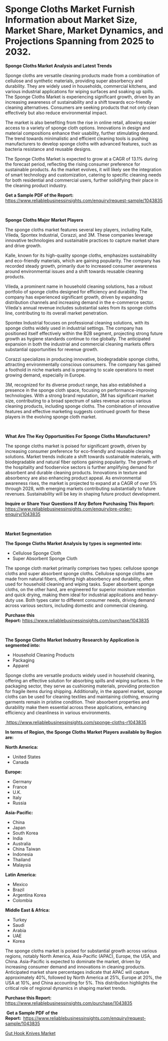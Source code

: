 <p><h1>Sponge Cloths Market Furnish Information about Market Size, Market Share, Market Dynamics, and Projections Spanning from 2025 to 2032.</h1></p><p><strong>Sponge Cloths Market Analysis and Latest Trends</strong></p>
<p><p>Sponge cloths are versatile cleaning products made from a combination of cellulose and synthetic materials, providing super absorbency and durability. They are widely used in households, commercial kitchens, and various industrial applications for wiping surfaces and soaking up spills. The Sponge Cloths Market is experiencing significant growth, driven by an increasing awareness of sustainability and a shift towards eco-friendly cleaning alternatives. Consumers are seeking products that not only clean effectively but also reduce environmental impact.</p><p>The market is also benefiting from the rise in online retail, allowing easier access to a variety of sponge cloth options. Innovations in design and material compositions enhance their usability, further stimulating demand. The trend towards minimalistic and efficient cleaning tools is pushing manufacturers to develop sponge cloths with advanced features, such as bacteria resistance and reusable designs.</p><p>The Sponge Cloths Market is expected to grow at a CAGR of 13.1% during the forecast period, reflecting the rising consumer preference for sustainable products. As the market evolves, it will likely see the integration of smart technology and customization, catering to specific cleaning needs for both residential and commercial users, further solidifying their place in the cleaning product industry.</p></p>
<p><strong>Get a Sample PDF of the Report:&nbsp;</strong> <a href="https://www.reliablebusinessinsights.com/enquiry/request-sample/1043835?utm_campaign=3213&utm_medium=2&utm_source=Github&utm_content=ia&utm_term=28032025&utm_id=sponge-cloths">https://www.reliablebusinessinsights.com/enquiry/request-sample/1043835</a></p>
<p>&nbsp;</p>
<p><strong>Sponge Cloths Major Market Players</strong></p>
<p><p>The sponge cloths market features several key players, including Kalle, Vileda, Spontex Industrial, Corazzi, and 3M. These companies leverage innovative technologies and sustainable practices to capture market share and drive growth. </p><p>Kalle, known for its high-quality sponge cloths, emphasizes sustainability and eco-friendly materials, which are gaining popularity. The company has recorded steady growth, primarily due to increased consumer awareness around environmental issues and a shift towards reusable cleaning products. </p><p>Vileda, a prominent name in household cleaning solutions, has a robust portfolio of sponge cloths designed for efficiency and durability. The company has experienced significant growth, driven by expanding distribution channels and increasing demand in the e-commerce sector. Vileda's annual revenue includes substantial sales from its sponge cloths line, contributing to its overall market penetration.</p><p>Spontex Industrial focuses on professional cleaning solutions, with its sponge cloths widely used in industrial settings. The company has positioned itself effectively within the B2B segment, projecting strong future growth as hygiene standards continue to rise globally. The anticipated expansion in both the industrial and commercial cleaning markets offers substantial opportunities for revenue growth.</p><p>Corazzi specializes in producing innovative, biodegradable sponge cloths, attracting environmentally conscious consumers. The company has gained a foothold in niche markets and is preparing to scale operations to meet growing demand, especially in Europe.</p><p>3M, recognized for its diverse product range, has also established a presence in the sponge cloth space, focusing on performance-improving technologies. With a strong brand reputation, 3M has significant market size, contributing to a broad spectrum of sales revenue across various cleaning products, including sponge cloths. The combination of innovative features and effective marketing suggests continued growth for these players in the evolving sponge cloth market.</p></p>
<p>&nbsp;</p>
<p><strong>What Are The Key Opportunities For Sponge Cloths Manufacturers?</strong></p>
<p><p>The sponge cloths market is poised for significant growth, driven by increasing consumer preference for eco-friendly and reusable cleaning solutions. Market trends indicate a shift towards sustainable materials, with biodegradable and natural fiber options gaining popularity. The growth of the hospitality and foodservice sectors is further amplifying demand for absorbent and durable cleaning products. Innovations in texture and absorbency are also enhancing product appeal. As environmental awareness rises, the market is projected to expand at a CAGR of over 5% through 2028, with emerging markets contributing substantially to future revenues. Sustainability will be key in shaping future product development.</p></p>
<p><strong>Inquire or Share Your Questions If Any Before Purchasing This Report:</strong> <a href="https://www.reliablebusinessinsights.com/enquiry/pre-order-enquiry/1043835?utm_campaign=3213&utm_medium=2&utm_source=Github&utm_content=ia&utm_term=28032025&utm_id=sponge-cloths">https://www.reliablebusinessinsights.com/enquiry/pre-order-enquiry/1043835</a></p>
<p>&nbsp;</p>
<p><strong>Market Segmentation</strong></p>
<p><strong>The Sponge Cloths Market Analysis by types is segmented into:</strong></p>
<p><ul><li>Cellulose Sponge Cloth</li><li>Super Absorbent Sponge Cloth</li></ul></p>
<p><p>The sponge cloth market primarily comprises two types: cellulose sponge cloths and super absorbent sponge cloths. Cellulose sponge cloths are made from natural fibers, offering high absorbency and durability, often used for household cleaning and wiping tasks. Super absorbent sponge cloths, on the other hand, are engineered for superior moisture retention and quick drying, making them ideal for industrial applications and heavy-duty use. Both types cater to different consumer needs, driving demand across various sectors, including domestic and commercial cleaning.</p></p>
<p><strong>Purchase this Report:&nbsp;</strong><a href="https://www.reliablebusinessinsights.com/purchase/1043835?utm_campaign=3213&utm_medium=2&utm_source=Github&utm_content=ia&utm_term=28032025&utm_id=sponge-cloths">https://www.reliablebusinessinsights.com/purchase/1043835</a></p>
<p>&nbsp;</p>
<p><strong>The Sponge Cloths Market Industry Research by Application is segmented into:</strong></p>
<p><ul><li>Household Cleaning Products</li><li>Packaging</li><li>Apparel</li></ul></p>
<p><p>Sponge cloths are versatile products widely used in household cleaning, offering an effective solution for absorbing spills and wiping surfaces. In the packaging sector, they serve as cushioning materials, providing protection for fragile items during shipping. Additionally, in the apparel market, sponge cloths can be used for cleaning textiles and maintaining clothing, ensuring garments remain in pristine condition. Their absorbent properties and durability make them essential across these applications, enhancing efficiency and cleanliness in various environments.</p></p>
<p><a href="https://www.reliablebusinessinsights.com/sponge-cloths-r1043835?utm_campaign=3213&utm_medium=2&utm_source=Github&utm_content=ia&utm_term=28032025&utm_id=sponge-cloths">&nbsp;https://www.reliablebusinessinsights.com/sponge-cloths-r1043835</a></p>
<p><strong>In terms of Region, the Sponge Cloths Market Players available by Region are:</strong></p>
<p>
    <p> <strong> North America: </strong>
        <ul>
            <li>United States</li>
            <li>Canada</li>
        </ul>
        </p> 
    <p> <strong> Europe: </strong>
        <ul>
            <li>Germany</li>
            <li>France</li>
            <li>U.K.</li>
            <li>Italy</li>
            <li>Russia</li>
        </ul>
        </p> 
    <p> <strong> Asia-Pacific: </strong>
        <ul>
            <li>China</li>
            <li>Japan</li>
            <li>South Korea</li>
            <li>India</li>
            <li>Australia</li>
            <li>China Taiwan</li>
            <li>Indonesia</li>
            <li>Thailand</li>
            <li>Malaysia</li>
        </ul>
        </p> 
    <p> <strong> Latin America: </strong>
        <ul>
            <li>Mexico</li>
            <li>Brazil</li>
            <li>Argentina Korea</li>
            <li>Colombia</li>
        </ul>
        </p> 
    <p> <strong> Middle East & Africa: </strong>
        <ul>
            <li>Turkey</li>
            <li>Saudi</li>
            <li>Arabia</li>
            <li>UAE</li>
            <li>Korea</li>
        </ul>
    </p>
    </p>
<p><p>The sponge cloths market is poised for substantial growth across various regions, notably North America, Asia-Pacific (APAC), Europe, the USA, and China. Asia-Pacific is expected to dominate the market, driven by increasing consumer demand and innovations in cleaning products. Anticipated market share percentages indicate that APAC will capture approximately 40%, followed by North America at 25%, Europe at 20%, the USA at 10%, and China accounting for 5%. This distribution highlights the critical role of regional dynamics in shaping market trends.</p></p>
<p><strong>Purchase this Report: </strong><a href="https://www.reliablebusinessinsights.com/purchase/1043835?utm_campaign=3213&utm_medium=2&utm_source=Github&utm_content=ia&utm_term=28032025&utm_id=sponge-cloths">https://www.reliablebusinessinsights.com/purchase/1043835</a></p>
<p>&nbsp;<strong>Get a Sample PDF of the Report:&nbsp;&nbsp;</strong><a href="https://www.reliablebusinessinsights.com/enquiry/request-sample/1043835?utm_campaign=3213&utm_medium=2&utm_source=Github&utm_content=ia&utm_term=28032025&utm_id=sponge-cloths">https://www.reliablebusinessinsights.com/enquiry/request-sample/1043835</a></p>
<p><strong></strong></p>
<p><p><a href="https://github.com/shewlisapsai/Market-Research-Report-List-1/blob/main/gut-hook-knives-market.md?utm_campaign=3213&utm_medium=2&utm_source=Github&utm_content=ia&utm_term=28032025&utm_id=sponge-cloths">Gut Hook Knives Market</a></p></p>